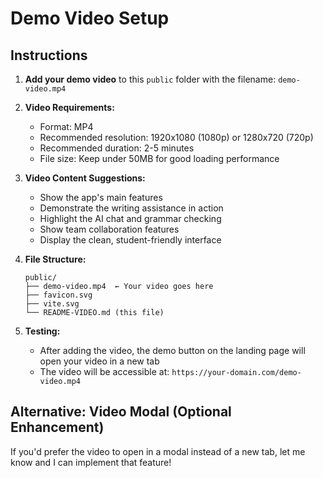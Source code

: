 # Demo Video Setup

## Instructions

1. **Add your demo video** to this `public` folder with the filename: `demo-video.mp4`

2. **Video Requirements:**
   - Format: MP4
   - Recommended resolution: 1920x1080 (1080p) or 1280x720 (720p)
   - Recommended duration: 2-5 minutes
   - File size: Keep under 50MB for good loading performance

3. **Video Content Suggestions:**
   - Show the app's main features
   - Demonstrate the writing assistance in action
   - Highlight the AI chat and grammar checking
   - Show team collaboration features
   - Display the clean, student-friendly interface

4. **File Structure:**
   ```
   public/
   ├── demo-video.mp4  ← Your video goes here
   ├── favicon.svg
   ├── vite.svg
   └── README-VIDEO.md (this file)
   ```

5. **Testing:**
   - After adding the video, the demo button on the landing page will open your video in a new tab
   - The video will be accessible at: `https://your-domain.com/demo-video.mp4`

## Alternative: Video Modal (Optional Enhancement)

If you'd prefer the video to open in a modal instead of a new tab, let me know and I can implement that feature! 